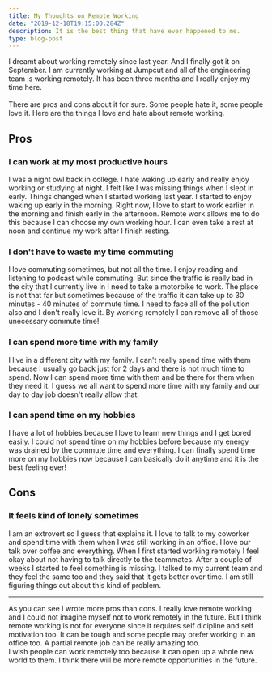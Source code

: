 ```yaml
---
title: My Thoughts on Remote Working
date: "2019-12-18T19:15:00.284Z"
description: It is the best thing that have ever happened to me.
type: blog-post
---
```


I dreamt about working remotely since last year. And I finally got it on September. 
I am currently working at Jumpcut and all of the engineering team is working remotely. It has been three months and I really enjoy my time here. 
<br>
<br>
There are pros and cons about it for sure. Some people hate it, some people love it. Here are the things I love and hate about remote working.

## Pros
### I can work at my most productive hours
I was a night owl back in college. I hate waking up early and really enjoy working or studying at night. I felt like I was missing things when I slept in early. Things changed when I started working last year. I started to enjoy waking up early in the morning. Right now, I love to start to work earlier in the morning and finish early in the afternoon. Remote work allows me to do this because I can choose my own working hour. I can even take a rest at noon and continue my work after I finish resting.

### I don't have to waste my time commuting
I love commuting sometimes, but not all the time. I enjoy reading and listening to podcast while commuting. But since the traffic is really bad in the city that I currently live in I need to take a motorbike to work. The place is not that far but sometimes because of the traffic it can take up to 30 minutes - 40 minutes of commute time. I need to face all of the pollution also and I don't really love it. By working remotely I can remove all of those unecessary commute time!

### I can spend more time with my family
I live in a different city with my family. I can't really spend time with them because I usually go back just for 2 days and there is not much time to spend. Now I can spend more time with them and be there for them when they need it. I guess we all want to spend more time with my family and our day to day job doesn't really allow that.

### I can spend time on my hobbies
I have a lot of hobbies because I love to learn new things and I get bored easily. I could not spend time on my hobbies before because my energy was drained by the commute time and everything. I can finally spend time more on my hobbies now because I can basically do it anytime and it is the best feeling ever!

## Cons
### It feels kind of lonely sometimes
I am an extrovert so I guess that explains it. I love to talk to my coworker and spend time with them when I was still working in an office. I love our talk over coffee and everything. When I first started working remotely I feel okay about not having to talk directly to the teammates. After a couple of weeks I started to feel something is missing. I talked to my current team and they feel the same too and they said that it gets better over time. I am still figuring things out about this kind of problem.

---

As you can see I wrote more pros than cons. 
I really love remote working and I could not imagine myself not to work remotely in the future.
But I think remote working is not for everyone since it requires self dicipline and self motivation too. It can be tough and some people may prefer working in an office too. A partial remote job can be really amazing too.
<br>
I wish people can work remotely too because it can open up a whole new world to them. 
I think there will be more remote opportunities in the future.